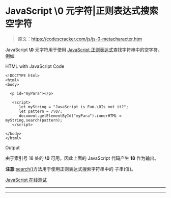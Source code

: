 # JavaScript \0 元字符|正则表达式搜索空字符

> 原文：<https://codescracker.com/js/js-0-metacharacter.htm>

JavaScript **\0** 元字符用于使用 [JavaScript 正则表达式](/js/js-regular-expression.htm)查找字符串中的空字符。例如:

HTML with JavaScript Code

```
<!DOCTYPE html>
<html>
<body>

  <p id="myPara"></p>

   <script>
      let myString = "JavaScript is Fun.\0Is not it?";
      let pattern = /\0/;
      document.getElementById("myPara").innerHTML = myString.search(pattern);
   </script>

</body>
</html>
```

Output

由于索引号 18 处的 **\0** 可用，因此上面的 JavaScript 代码产生 **18** 作为输出。

**注意:**[search()](/js/js-search-string.htm)方法用于使用正则表达式搜索字符串中的 子串(值)。

[JavaScript 在线测试](/exam/showtest.php?subid=6)

* * *

* * *